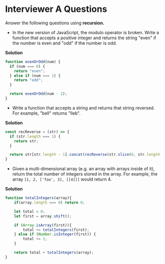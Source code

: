 # Interviewer A Questions

Answer the following questions using **recursion.**

* In the new version of JavaScript, the modulo operator is broken. Write a function that accepts a positive integer and returns the string "even" if the number is even and "odd" if the number is odd.

**Solution**
```js
function evenOrOdd(num) {
  if (num === 0) {
    return "even";
  } else if (num === 1) {
    return "odd";
  }

  return evenOrOdd(num - 2);
}
```

* Write a function that accepts a string and returns that string reversed. For example, "bell" returns "lleb".

**Solution**
```js
const recReverse = (str) => {
  if (str.length === 1) {
    return str;
  }

  return str[str.length - 1].concat(recReverse(str.slice(0, str.length - 1)))
}
```

* Given a multi-dimensional array (e.g. an array with arrays inside of it), return the total number of integers stored in the array. For example, the array `[1, 2, ['foo', 3], [[4]]]` would return 4.

**Solution**
```js
function totalIntegers(array){
	if(array.length === 0) return 0;

	let total = 0;
	let first = array.shift();

	if (Array.isArray(first)){
		total += totalIntegers(first);
	} else if (Number.isInteger(first)) {
		total += 1;
	}

	return total + totalIntegers(array);
}
```
